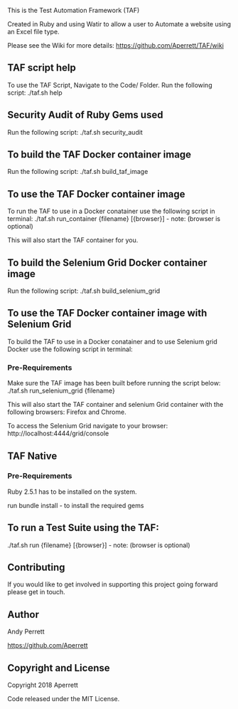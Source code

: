 This is the Test Automation Framework (TAF)

Created in Ruby and using Watir to allow a user to Automate a website using an Excel file type.

Please see the Wiki for more details: https://github.com/Aperrett/TAF/wiki


<h2>TAF script help </h2>
To use the TAF Script, Navigate to the Code/ Folder.
Run the following script: 
./taf.sh help

<h2>Security Audit of Ruby Gems used </h2>
Run the following script: 
./taf.sh security_audit

<h2>To build the TAF Docker container image</h2>
Run the following script: 
./taf.sh build_taf_image

<h2>To use the TAF Docker container image</h2>
To run the TAF to use in a Docker conatainer use the following script in terminal:
./taf.sh run_container {filename} [{browser}] - note: (browser is optional)

This will also start the TAF container for you.

<h2>To build the Selenium Grid Docker container image</h2>
Run the following script: 
./taf.sh build_selenium_grid

<h2>To use the TAF Docker container image with Selenium Grid</h2>
To build the TAF to use in a Docker conatainer and to use Selenium grid Docker use the following script in terminal:

<h3>Pre-Requirements</h3>
Make sure the TAF image has been built before running the script below:
./taf.sh run_selenium_grid {filename}

This will also start the TAF container and selenium Grid container with the following browsers: Firefox and Chrome.

To access the Selenium Grid navigate to your browser: http://localhost:4444/grid/console

<h2>TAF Native</h2>
<h3>Pre-Requirements</h3>
Ruby 2.5.1 has to be installed on the system.

run bundle install - to install the required gems

<h2>To run a Test Suite using the TAF:</h2>
./taf.sh run {filename} [{browser}] - note: (browser is optional)

<h2>Contributing</h2>

If you would like to get involved in supporting this project going forward please get in touch.

<h2>Author</h2>

Andy Perrett

https://github.com/Aperrett


<h2>Copyright and License</h2>

Copyright 2018 Aperrett

Code released under the MIT License.

